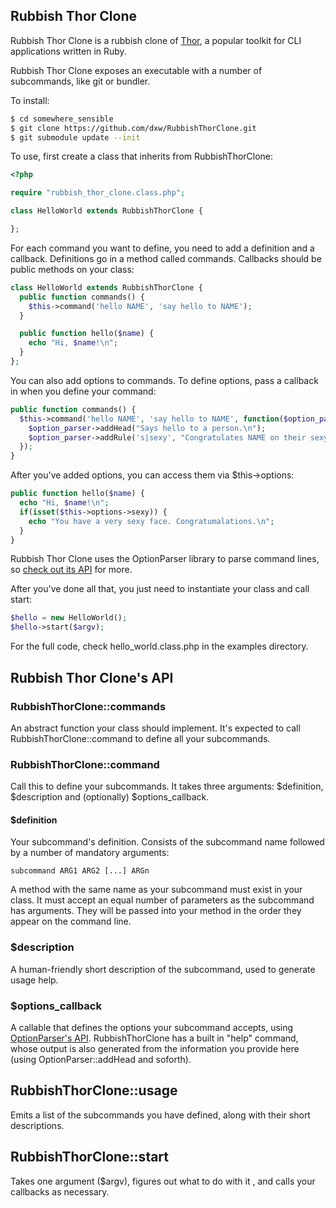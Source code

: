 ## Rubbish Thor Clone

Rubbish Thor Clone is a rubbish clone of [Thor](http://whatisthor.com/), a popular toolkit for CLI applications written in Ruby.

Rubbish Thor Clone exposes an executable with a number of subcommands, like git or bundler.

To install:

```bash
$ cd somewhere_sensible
$ git clone https://github.com/dxw/RubbishThorClone.git
$ git submodule update --init
```

To use, first create a class that inherits from RubbishThorClone:

```php
<?php

require "rubbish_thor_clone.class.php";

class HelloWorld extends RubbishThorClone {

};
```

For each command you want to define, you need to add a definition and a callback. Definitions go in a method called commands. Callbacks should be public methods on your class:

```php
class HelloWorld extends RubbishThorClone {
  public function commands() {
    $this->command('hello NAME', 'say hello to NAME');
  }

  public function hello($name) {
    echo "Hi, $name!\n";
  }
};
```

You can also add options to commands. To define options, pass a callback in when you define your command:

```php
public function commands() {
  $this->command('hello NAME', 'say hello to NAME', function($option_parser) {
    $option_parser->addHead("Says hello to a person.\n");
    $option_parser->addRule('s|sexy', "Congratulates NAME on their sexy face");
  });
}
```

After you've added options, you can access them via $this->options:

```php
public function hello($name) {
  echo "Hi, $name!\n";
  if(isset($this->options->sexy)) {
    echo "You have a very sexy face. Congratumalations.\n";
  }
}
```

Rubbish Thor Clone uses the OptionParser library to parse command lines, so [check out its API](https://github.com/mjijackson/optionparser) for more.

After you've done all that, you just need to instantiate your class and call start:

```php
$hello = new HelloWorld();
$hello->start($argv);
```

For the full code, check hello_world.class.php in the examples directory.

## Rubbish Thor Clone's API

### RubbishThorClone::commands

An abstract function your class should implement. It's expected to call RubbishThorClone::command to define all your subcommands.

### RubbishThorClone::command

Call this to define your subcommands. It takes three arguments: $definition, $description and (optionally) $options_callback.

#### $definition

Your subcommand's definition. Consists of the subcommand name followed by a number of mandatory arguments:

```
subcommand ARG1 ARG2 [...] ARGn
```

A method with the same name as your subcommand must exist in your class. It must accept an equal number of parameters as the subcommand has arguments. They will be passed into your method in the order they appear on the command line.

### $description

A human-friendly short description of the subcommand, used to generate usage help.

### $options_callback

A callable that defines the options your subcommand accepts, using [OptionParser's API](https://github.com/mjijackson/optionparser). RubbishThorClone has a built in "help" command, whose output is also generated from the information you provide here (using OptionParser::addHead and soforth).

## RubbishThorClone::usage

Emits a list of the subcommands you have defined, along with their short descriptions.

## RubbishThorClone::start

Takes one argument ($argv), figures out what to do with it , and calls your callbacks as necessary.



